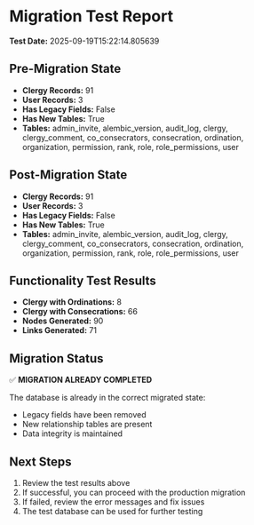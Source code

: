 # Migration Test Report

**Test Date:** 2025-09-19T15:22:14.805639

## Pre-Migration State

- **Clergy Records:** 91
- **User Records:** 3
- **Has Legacy Fields:** False
- **Has New Tables:** True
- **Tables:** admin_invite, alembic_version, audit_log, clergy, clergy_comment, co_consecrators, consecration, ordination, organization, permission, rank, role, role_permissions, user

## Post-Migration State

- **Clergy Records:** 91
- **User Records:** 3
- **Has Legacy Fields:** False
- **Has New Tables:** True
- **Tables:** admin_invite, alembic_version, audit_log, clergy, clergy_comment, co_consecrators, consecration, ordination, organization, permission, rank, role, role_permissions, user

## Functionality Test Results

- **Clergy with Ordinations:** 8
- **Clergy with Consecrations:** 66
- **Nodes Generated:** 90
- **Links Generated:** 71

## Migration Status

✅ **MIGRATION ALREADY COMPLETED**

The database is already in the correct migrated state:
- Legacy fields have been removed
- New relationship tables are present
- Data integrity is maintained

## Next Steps

1. Review the test results above
2. If successful, you can proceed with the production migration
3. If failed, review the error messages and fix issues
4. The test database can be used for further testing
